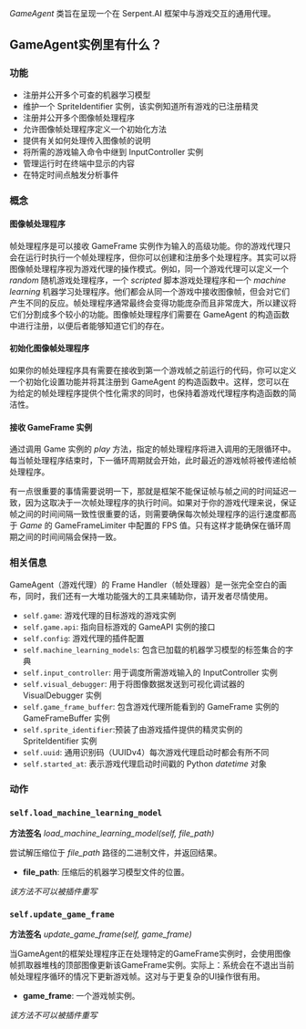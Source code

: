 _GameAgent_ 类旨在呈现一个在 Serpent.AI 框架中与游戏交互的通用代理。

## GameAgent实例里有什么？

### 功能
* 注册并公开多个可查的机器学习模型
* 维护一个 SpriteIdentifier 实例，该实例知道所有游戏的已注册精灵
* 注册并公开多个图像帧处理程序
* 允许图像帧处理程序定义一个初始化方法
* 提供有关如何处理传入图像帧的说明
* 将所需的游戏输入命令中继到 InputController 实例
* 管理运行时在终端中显示的内容
* 在特定时间点触发分析事件


### 概念

#### 图像帧处理程序

帧处理程序是可以接收 GameFrame 实例作为输入的高级功能。你的游戏代理只会在运行时执行一个帧处理程序，但你可以创建和注册多个处理程序。其实可以将图像帧处理程序视为游戏代理的操作模式。例如，同一个游戏代理可以定义一个 _random_ 随机游戏处理程序，一个 _scripted_ 脚本游戏处理程序和一个 _machine learning_ 机器学习处理程序。他们都会从同一个游戏中接收图像帧，但会对它们产生不同的反应。帧处理程序通常最终会变得功能庞杂而且非常庞大，所以建议将它们分割成多个较小的功能。图像帧处理程序们需要在 GameAgent 的构造函数中进行注册，以便后者能够知道它们的存在。

#### 初始化图像帧处理程序

如果你的帧处理程序具有需要在接收到第一个游戏帧之前运行的代码，你可以定义一个初始化设置功能并将其注册到 GameAgent 的构造函数中。这样，您可以在为给定的帧处理程序提供个性化需求的同时，也保持着游戏代理程序构造函数的简洁性。


#### 接收 GameFrame 实例

通过调用 Game 实例的 _play_ 方法，指定的帧处理程序将进入调用的无限循环中。每当帧处理程序结束时，下一循环周期就会开始，此时最近的游戏帧将被传递给帧处理程序。

有一点很重要的事情需要说明一下，那就是框架不能保证帧与帧之间的时间延迟一致，因为这取决于一次帧处理程序的执行时间。如果对于你的游戏代理来说，保证帧之间的时间间隔一致性很重要的话，则需要确保每次帧处理程序的运行速度都高于 _Game_ 的 GameFrameLimiter 中配置的 FPS 值。只有这样才能确保在循环周期之间的时间间隔会保持一致。


### 相关信息

GameAgent（游戏代理）的 Frame Handler（帧处理器）是一张完全空白的画布，同时，我们还有一大堆功能强大的工具来辅助你，请开发者尽情使用。

* `self.game`: 游戏代理的目标游戏的游戏实例
* `self.game.api`: 指向目标游戏的 GameAPI 实例的接口
* `self.config`: 游戏代理的插件配置
* `self.machine_learning_models`: 包含已加载的机器学习模型的标签集合的字典
* `self.input_controller`: 用于调度所需游戏输入的 InputController 实例
* `self.visual_debugger`: 用于将图像数据发送到可视化调试器的 VisualDebugger 实例
* `self.game_frame_buffer`: 包含游戏代理所能看到的 GameFrame 实例的 GameFrameBuffer 实例
* `self.sprite_identifier`:预装了由游戏插件提供的精灵实例的 SpriteIdentifier 实例 
* `self.uuid`: 通用识别码（UUIDv4）每次游戏代理启动时都会有所不同
* `self.started_at`: 表示游戏代理启动时间戳的 Python *datetime* 对象

### 动作

### `self.load_machine_learning_model`

**方法签名** *load_machine_learning_model(self, file_path)*

尝试解压缩位于 *file_path* 路径的二进制文件，并返回结果。

* **file_path**: 压缩后的机器学习模型文件的位置。

*该方法不可以被插件重写*

### `self.update_game_frame`

**方法签名** *update_game_frame(self, game_frame)*

当GameAgent的框架处理程序正在处理特定的GameFrame实例时，会使用图像帧抓取器堆栈的顶部图像更新该GameFrame实例。实际上：系统会在不退出当前帧处理程序循环的情况下更新游戏帧。这对与于更复杂的UI操作很有用。

* **game_frame**: 一个游戏帧实例。

*该方法不可以被插件重写*
